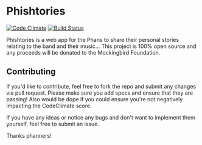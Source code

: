 # Phishtories

[![Code Climate](https://codeclimate.com/github/bradherman/phishtories/badges/gpa.svg)](https://codeclimate.com/github/bradherman/phishtories) [![Build Status](https://semaphoreci.com/api/v1/bherms/phishtories/branches/master/badge.svg)](https://semaphoreci.com/bherms/phishtories)

Phishtories is a web app for the Phans to share their personal stories relating to the band and their music... This project is 100% open source and any proceeds will be donated to the Mockingbird Foundation.

## Contributing

If you'd like to contribute, feel free to fork the repo and submit any changes via pull request.  Please make sure you add specs and ensure that they are passing!  Also would be dope if you could ensure you're not negatively impacting the CodeClimate score.

If you have any ideas or notice any bugs and don't want to implement them yourself, feel free to submit an issue.

Thanks phanners!
